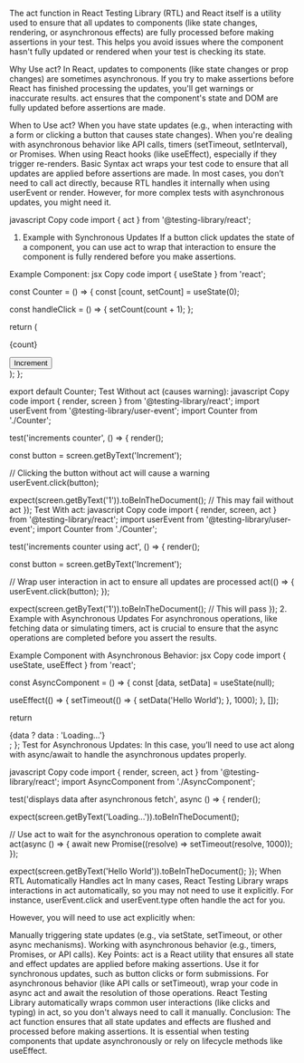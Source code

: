 The act function in React Testing Library (RTL) and React itself is a utility used to ensure that all updates to components (like state changes, rendering, or asynchronous effects) are fully processed before making assertions in your test. This helps you avoid issues where the component hasn't fully updated or rendered when your test is checking its state.

Why Use act?
In React, updates to components (like state changes or prop changes) are sometimes asynchronous. If you try to make assertions before React has finished processing the updates, you'll get warnings or inaccurate results. act ensures that the component's state and DOM are fully updated before assertions are made.

When to Use act?
When you have state updates (e.g., when interacting with a form or clicking a button that causes state changes).
When you're dealing with asynchronous behavior like API calls, timers (setTimeout, setInterval), or Promises.
When using React hooks (like useEffect), especially if they trigger re-renders.
Basic Syntax
act wraps your test code to ensure that all updates are applied before assertions are made. In most cases, you don’t need to call act directly, because RTL handles it internally when using userEvent or render. However, for more complex tests with asynchronous updates, you might need it.

javascript
Copy code
import { act } from '@testing-library/react';
1. Example with Synchronous Updates
If a button click updates the state of a component, you can use act to wrap that interaction to ensure the component is fully rendered before you make assertions.

Example Component:
jsx
Copy code
import { useState } from 'react';

const Counter = () => {
  const [count, setCount] = useState(0);

  const handleClick = () => {
    setCount(count + 1);
  };

  return (
    <div>
      <p>{count}</p>
      <button onClick={handleClick}>Increment</button>
    </div>
  );
};

export default Counter;
Test Without act (causes warning):
javascript
Copy code
import { render, screen } from '@testing-library/react';
import userEvent from '@testing-library/user-event';
import Counter from './Counter';

test('increments counter', () => {
  render(<Counter />);

  const button = screen.getByText('Increment');
  
  // Clicking the button without act will cause a warning
  userEvent.click(button);
  
  expect(screen.getByText('1')).toBeInTheDocument(); // This may fail without act
});
Test With act:
javascript
Copy code
import { render, screen, act } from '@testing-library/react';
import userEvent from '@testing-library/user-event';
import Counter from './Counter';

test('increments counter using act', () => {
  render(<Counter />);

  const button = screen.getByText('Increment');

  // Wrap user interaction in act to ensure all updates are processed
  act(() => {
    userEvent.click(button);
  });

  expect(screen.getByText('1')).toBeInTheDocument(); // This will pass
});
2. Example with Asynchronous Updates
For asynchronous operations, like fetching data or simulating timers, act is crucial to ensure that the async operations are completed before you assert the results.

Example Component with Asynchronous Behavior:
jsx
Copy code
import { useState, useEffect } from 'react';

const AsyncComponent = () => {
  const [data, setData] = useState(null);

  useEffect(() => {
    setTimeout(() => {
      setData('Hello World');
    }, 1000);
  }, []);

  return <div>{data ? data : 'Loading...'}</div>;
};
Test for Asynchronous Updates:
In this case, you’ll need to use act along with async/await to handle the asynchronous updates properly.

javascript
Copy code
import { render, screen, act } from '@testing-library/react';
import AsyncComponent from './AsyncComponent';

test('displays data after asynchronous fetch', async () => {
  render(<AsyncComponent />);

  expect(screen.getByText('Loading...')).toBeInTheDocument();

  // Use act to wait for the asynchronous operation to complete
  await act(async () => {
    await new Promise((resolve) => setTimeout(resolve, 1000));
  });

  expect(screen.getByText('Hello World')).toBeInTheDocument();
});
When RTL Automatically Handles act
In many cases, React Testing Library wraps interactions in act automatically, so you may not need to use it explicitly. For instance, userEvent.click and userEvent.type often handle the act for you.

However, you will need to use act explicitly when:

Manually triggering state updates (e.g., via setState, setTimeout, or other async mechanisms).
Working with asynchronous behavior (e.g., timers, Promises, or API calls).
Key Points:
act is a React utility that ensures all state and effect updates are applied before making assertions.
Use it for synchronous updates, such as button clicks or form submissions.
For asynchronous behavior (like API calls or setTimeout), wrap your code in async act and await the resolution of those operations.
React Testing Library automatically wraps common user interactions (like clicks and typing) in act, so you don't always need to call it manually.
Conclusion:
The act function ensures that all state updates and effects are flushed and processed before making assertions. It is essential when testing components that update asynchronously or rely on lifecycle methods like useEffect.






